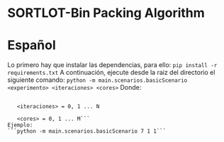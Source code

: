 # SORTLOT-Bin Packing Algorithm

# Español
Lo primero hay que instalar las dependencias, para ello:
```pip install -r requirements.txt```
A continuación, ejecute desde la raiz del directorio el siguiente comando:
```python -m main.scenarios.basicScenario <experimento> <iteraciones> <cores>```
Donde:
```<experimento> = 0, 1 ... 30 

   <iteraciones> = 0, 1 ... N
   
   <cores> = 0, 1 ... M```
Ejemplo:
```python -m main.scenarios.basicScenario 7 1 1```
